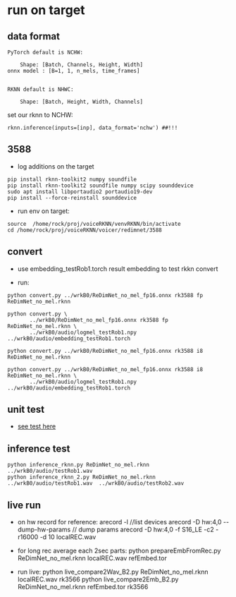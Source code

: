 # run on target

## data format

```
PyTorch default is NCHW:

    Shape: [Batch, Channels, Height, Width]
onnx model : [B=1, 1, n_mels, time_frames]


RKNN default is NHWC:

    Shape: [Batch, Height, Width, Channels]
```

set our rknn to NCHW:

```
rknn.inference(inputs=[inp], data_format='nchw') ##!!!
```

## 3588

* log additions on the target
```
pip install rknn-toolkit2 numpy soundfile 
pip install rknn-toolkit2 soundfile numpy scipy sounddevice
sudo apt install libportaudio2 portaudio19-dev
pip install --force-reinstall sounddevice
```

* run env on target:
```
source  /home/rock/proj/voiceRKNN/venvRKNN/bin/activate
cd /home/rock/proj/voiceRKNN/voicer/redimnet/3588
```



## convert

* use embedding_testRob1.torch result embedding to test rkkn convert

* run:
```
python convert.py ../wrkB0/ReDimNet_no_mel_fp16.onnx rk3588 fp ReDimNet_no_mel.rknn

python convert.py \
       ../wrkB0/ReDimNet_no_mel_fp16.onnx rk3588 fp ReDimNet_no_mel.rknn \
       ../wrkB0/audio/logmel_testRob1.npy  ../wrkB0/audio/embedding_testRob1.torch
```

```
python convert.py ../wrkB0/ReDimNet_no_mel_fp16.onnx rk3588 i8 ReDimNet_no_mel.rknn

python convert.py ../wrkB0/ReDimNet_no_mel_fp16.onnx rk3588 i8 ReDimNet_no_mel.rknn \
       ../wrkB0/audio/logmel_testRob1.npy  ../wrkB0/audio/embedding_testRob1.torch
```

## unit test

* [see test here](./test/readme.md)


## inference test

```
python inference_rknn.py ReDimNet_no_mel.rknn ../wrkB0/audio/testRob1.wav
python inference_rknn_2.py ReDimNet_no_mel.rknn ../wrkB0/audio/testRob1.wav  ../wrkB0/audio/testRob2.wav
```


## live run

* on hw record for reference:
    arecord -l //list devices
    arecord -D hw:4,0 --dump-hw-params  // dump params
    arecord -D hw:4,0 -f S16_LE -c2 -r16000 -d 10 localREC.wav

* for long rec average each 2sec parts:
    python prepareEmbFromRec.py  ReDimNet_no_mel.rknn localREC.wav refEmbed.tor

* run live:
    python live_compare2Wav_B2.py  ReDimNet_no_mel.rknn localREC.wav rk3566
    python live_compare2Emb_B2.py  ReDimNet_no_mel.rknn refEmbed.tor rk3566

    

